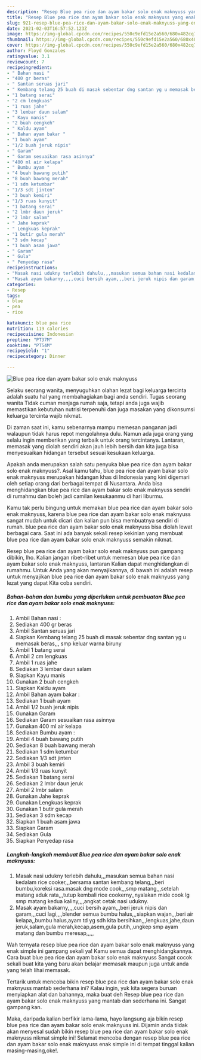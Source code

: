 ```yaml
---
description: "Resep Blue pea rice dan ayam bakar solo enak maknyuss yang enak Untuk Jualan"
title: "Resep Blue pea rice dan ayam bakar solo enak maknyuss yang enak Untuk Jualan"
slug: 921-resep-blue-pea-rice-dan-ayam-bakar-solo-enak-maknyuss-yang-enak-untuk-jualan
date: 2021-02-03T16:57:52.123Z
image: https://img-global.cpcdn.com/recipes/550c9efd15e2a560/680x482cq70/blue-pea-rice-dan-ayam-bakar-solo-enak-maknyuss-foto-resep-utama.jpg
thumbnail: https://img-global.cpcdn.com/recipes/550c9efd15e2a560/680x482cq70/blue-pea-rice-dan-ayam-bakar-solo-enak-maknyuss-foto-resep-utama.jpg
cover: https://img-global.cpcdn.com/recipes/550c9efd15e2a560/680x482cq70/blue-pea-rice-dan-ayam-bakar-solo-enak-maknyuss-foto-resep-utama.jpg
author: Floyd Gonzales
ratingvalue: 3.1
reviewcount: 7
recipeingredient:
- " Bahan nasi "
- "400 gr beras"
- " Santan seruas jari"
- " Kembang telang 25 buah di masak sebentar dng santan yg u memasak beras smp keluar warna biruny"
- "1 batang serai"
- "2 cm lengkuas"
- "1 ruas jahe"
- "3 lembar daun salam"
- " Kayu manis"
- "2 buah cengkeh"
- " Kaldu ayam"
- " Bahan ayam bakar "
- "1 buah ayam"
- "1/2 buah jeruk nipis"
- " Garam"
- " Garam sesuaikan rasa asinnya"
- "400 ml air kelapa"
- " Bumbu ayam "
- "4 buah bawang putih"
- "8 buah bawang merah"
- "1 sdm ketumbar"
- "1/3 sdt jinten"
- "3 buah kemiri"
- "1/3 ruas kunyit"
- "1 batang serai"
- "2 lmbr daun jeruk"
- "2 lmbr salam"
- " Jahe keprak"
- " Lengkuas keprak"
- "1 butir gula merah"
- "3 sdm kecap"
- "1 buah asam jawa"
- " Garam"
- " Gula"
- " Penyedap rasa"
recipeinstructions:
- "Masak nasi udukny terlebih dahulu,,,masukan semua bahan nasi kedalam rice cooker,,,bersama santan kembang telang,,,beri bumbu,koreksi rasa.masak dng mode cook,,,smp matang,,,setelah matang aduk rata,,,tutup kembali rice cookerny,,nyalakan mide cook lg smp matang kedua kaliny,,,,angkat cetak nasi udukny."
- "Masak ayam bakarny,,,,cuci bersih ayam,,,beri jeruk nipis dan garam,,,cuci lagi,,,,blender semua bumbu halus,,,siapkan wajan,,,beri air kelapa,,bumbu halus,ayam td yg sdh kita bersihkan,,,lengkuas,jahe,daun jeruk,salam,gula merah,kecap,asem,gula putih,,ungkep smp ayam matang dan bumbu meresap,,,,,"
categories:
- Resep
tags:
- blue
- pea
- rice

katakunci: blue pea rice 
nutrition: 119 calories
recipecuisine: Indonesian
preptime: "PT37M"
cooktime: "PT54M"
recipeyield: "1"
recipecategory: Dinner

---
```



![Blue pea rice dan ayam bakar solo enak maknyuss](https://img-global.cpcdn.com/recipes/550c9efd15e2a560/680x482cq70/blue-pea-rice-dan-ayam-bakar-solo-enak-maknyuss-foto-resep-utama.jpg)

Selaku seorang wanita, menyuguhkan olahan lezat bagi keluarga tercinta adalah suatu hal yang membahagiakan bagi anda sendiri. Tugas seorang  wanita Tidak cuman menjaga rumah saja, tetapi anda juga wajib memastikan kebutuhan nutrisi terpenuhi dan juga masakan yang dikonsumsi keluarga tercinta wajib nikmat.

Di zaman  saat ini, kamu sebenarnya mampu memesan panganan jadi walaupun tidak harus repot mengolahnya dulu. Namun ada juga orang yang selalu ingin memberikan yang terbaik untuk orang tercintanya. Lantaran, memasak yang diolah sendiri akan jauh lebih bersih dan kita juga bisa menyesuaikan hidangan tersebut sesuai kesukaan keluarga. 



Apakah anda merupakan salah satu penyuka blue pea rice dan ayam bakar solo enak maknyuss?. Asal kamu tahu, blue pea rice dan ayam bakar solo enak maknyuss merupakan hidangan khas di Indonesia yang kini digemari oleh setiap orang dari berbagai tempat di Nusantara. Anda bisa menghidangkan blue pea rice dan ayam bakar solo enak maknyuss sendiri di rumahmu dan boleh jadi camilan kesukaanmu di hari liburmu.

Kamu tak perlu bingung untuk memakan blue pea rice dan ayam bakar solo enak maknyuss, karena blue pea rice dan ayam bakar solo enak maknyuss sangat mudah untuk dicari dan kalian pun bisa membuatnya sendiri di rumah. blue pea rice dan ayam bakar solo enak maknyuss bisa diolah lewat berbagai cara. Saat ini ada banyak sekali resep kekinian yang membuat blue pea rice dan ayam bakar solo enak maknyuss semakin nikmat.

Resep blue pea rice dan ayam bakar solo enak maknyuss pun gampang dibikin, lho. Kalian jangan ribet-ribet untuk memesan blue pea rice dan ayam bakar solo enak maknyuss, lantaran Kalian dapat menghidangkan di rumahmu. Untuk Anda yang akan menyajikannya, di bawah ini adalah resep untuk menyajikan blue pea rice dan ayam bakar solo enak maknyuss yang lezat yang dapat Kita coba sendiri.

<!--inarticleads1-->

##### Bahan-bahan dan bumbu yang diperlukan untuk pembuatan Blue pea rice dan ayam bakar solo enak maknyuss:

1. Ambil  Bahan nasi :
1. Sediakan 400 gr beras
1. Ambil  Santan seruas jari
1. Siapkan  Kembang telang 25 buah di masak sebentar dng santan yg u memasak beras,,, smp keluar warna biruny
1. Ambil 1 batang serai
1. Ambil 2 cm lengkuas
1. Ambil 1 ruas jahe
1. Sediakan 3 lembar daun salam
1. Siapkan  Kayu manis
1. Gunakan 2 buah cengkeh
1. Siapkan  Kaldu ayam
1. Ambil  Bahan ayam bakar :
1. Sediakan 1 buah ayam
1. Ambil 1/2 buah jeruk nipis
1. Gunakan  Garam
1. Sediakan  Garam sesuaikan rasa asinnya
1. Gunakan 400 ml air kelapa
1. Sediakan  Bumbu ayam :
1. Ambil 4 buah bawang putih
1. Sediakan 8 buah bawang merah
1. Sediakan 1 sdm ketumbar
1. Sediakan 1/3 sdt jinten
1. Ambil 3 buah kemiri
1. Ambil 1/3 ruas kunyit
1. Sediakan 1 batang serai
1. Sediakan 2 lmbr daun jeruk
1. Ambil 2 lmbr salam
1. Gunakan  Jahe keprak
1. Gunakan  Lengkuas keprak
1. Gunakan 1 butir gula merah
1. Sediakan 3 sdm kecap
1. Siapkan 1 buah asam jawa
1. Siapkan  Garam
1. Sediakan  Gula
1. Siapkan  Penyedap rasa




<!--inarticleads2-->

##### Langkah-langkah membuat Blue pea rice dan ayam bakar solo enak maknyuss:

1. Masak nasi udukny terlebih dahulu,,,masukan semua bahan nasi kedalam rice cooker,,,bersama santan kembang telang,,,beri bumbu,koreksi rasa.masak dng mode cook,,,smp matang,,,setelah matang aduk rata,,,tutup kembali rice cookerny,,nyalakan mide cook lg smp matang kedua kaliny,,,,angkat cetak nasi udukny.
1. Masak ayam bakarny,,,,cuci bersih ayam,,,beri jeruk nipis dan garam,,,cuci lagi,,,,blender semua bumbu halus,,,siapkan wajan,,,beri air kelapa,,bumbu halus,ayam td yg sdh kita bersihkan,,,lengkuas,jahe,daun jeruk,salam,gula merah,kecap,asem,gula putih,,ungkep smp ayam matang dan bumbu meresap,,,,,




Wah ternyata resep blue pea rice dan ayam bakar solo enak maknyuss yang enak simple ini gampang sekali ya! Kamu semua dapat menghidangkannya. Cara buat blue pea rice dan ayam bakar solo enak maknyuss Sangat cocok sekali buat kita yang baru akan belajar memasak maupun juga untuk anda yang telah lihai memasak.

Tertarik untuk mencoba bikin resep blue pea rice dan ayam bakar solo enak maknyuss mantab sederhana ini? Kalau ingin, yuk kita segera buruan menyiapkan alat dan bahannya, maka buat deh Resep blue pea rice dan ayam bakar solo enak maknyuss yang mantab dan sederhana ini. Sangat gampang kan. 

Maka, daripada kalian berfikir lama-lama, hayo langsung aja bikin resep blue pea rice dan ayam bakar solo enak maknyuss ini. Dijamin anda tiidak akan menyesal sudah bikin resep blue pea rice dan ayam bakar solo enak maknyuss nikmat simple ini! Selamat mencoba dengan resep blue pea rice dan ayam bakar solo enak maknyuss enak simple ini di tempat tinggal kalian masing-masing,oke!.

